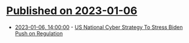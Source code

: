 # [Published on 2023-01-06](index.md)

* [2023-01-06, 14:00:00](https://news.slashdot.org/story/23/01/06/129224/us-national-cyber-strategy-to-stress-biden-push-on-regulation?utm_source=rss1.0mainlinkanon&utm_medium=feed) - [US National Cyber Strategy To Stress Biden Push on Regulation](https://news.slashdot.org/story/23/01/06/129224/us-national-cyber-strategy-to-stress-biden-push-on-regulation?utm_source=rss1.0mainlinkanon&utm_medium=feed)
